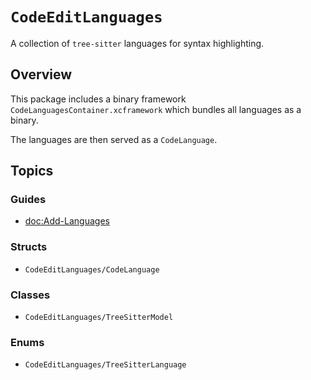 # ``CodeEditLanguages``

A collection of `tree-sitter` languages for syntax highlighting.

## Overview

This package includes a binary framework `CodeLanguagesContainer.xcframework` which bundles all languages as a binary.

The languages are then served as a ``CodeLanguage``.

## Topics

### Guides

- <doc:Add-Languages>

### Structs

- ``CodeEditLanguages/CodeLanguage``

### Classes

- ``CodeEditLanguages/TreeSitterModel``

### Enums

- ``CodeEditLanguages/TreeSitterLanguage``
